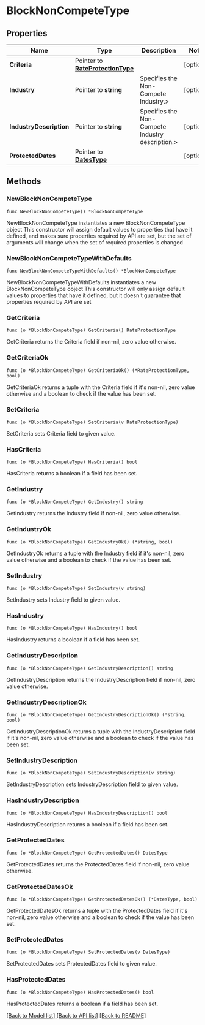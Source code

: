 # BlockNonCompeteType

## Properties

Name | Type | Description | Notes
------------ | ------------- | ------------- | -------------
**Criteria** | Pointer to [**RateProtectionType**](RateProtectionType.md) |  | [optional] 
**Industry** | Pointer to **string** | Specifies the Non-Compete Industry.&gt; | [optional] 
**IndustryDescription** | Pointer to **string** | Specifies the Non-Compete Industry description.&gt; | [optional] 
**ProtectedDates** | Pointer to [**DatesType**](DatesType.md) |  | [optional] 

## Methods

### NewBlockNonCompeteType

`func NewBlockNonCompeteType() *BlockNonCompeteType`

NewBlockNonCompeteType instantiates a new BlockNonCompeteType object
This constructor will assign default values to properties that have it defined,
and makes sure properties required by API are set, but the set of arguments
will change when the set of required properties is changed

### NewBlockNonCompeteTypeWithDefaults

`func NewBlockNonCompeteTypeWithDefaults() *BlockNonCompeteType`

NewBlockNonCompeteTypeWithDefaults instantiates a new BlockNonCompeteType object
This constructor will only assign default values to properties that have it defined,
but it doesn't guarantee that properties required by API are set

### GetCriteria

`func (o *BlockNonCompeteType) GetCriteria() RateProtectionType`

GetCriteria returns the Criteria field if non-nil, zero value otherwise.

### GetCriteriaOk

`func (o *BlockNonCompeteType) GetCriteriaOk() (*RateProtectionType, bool)`

GetCriteriaOk returns a tuple with the Criteria field if it's non-nil, zero value otherwise
and a boolean to check if the value has been set.

### SetCriteria

`func (o *BlockNonCompeteType) SetCriteria(v RateProtectionType)`

SetCriteria sets Criteria field to given value.

### HasCriteria

`func (o *BlockNonCompeteType) HasCriteria() bool`

HasCriteria returns a boolean if a field has been set.

### GetIndustry

`func (o *BlockNonCompeteType) GetIndustry() string`

GetIndustry returns the Industry field if non-nil, zero value otherwise.

### GetIndustryOk

`func (o *BlockNonCompeteType) GetIndustryOk() (*string, bool)`

GetIndustryOk returns a tuple with the Industry field if it's non-nil, zero value otherwise
and a boolean to check if the value has been set.

### SetIndustry

`func (o *BlockNonCompeteType) SetIndustry(v string)`

SetIndustry sets Industry field to given value.

### HasIndustry

`func (o *BlockNonCompeteType) HasIndustry() bool`

HasIndustry returns a boolean if a field has been set.

### GetIndustryDescription

`func (o *BlockNonCompeteType) GetIndustryDescription() string`

GetIndustryDescription returns the IndustryDescription field if non-nil, zero value otherwise.

### GetIndustryDescriptionOk

`func (o *BlockNonCompeteType) GetIndustryDescriptionOk() (*string, bool)`

GetIndustryDescriptionOk returns a tuple with the IndustryDescription field if it's non-nil, zero value otherwise
and a boolean to check if the value has been set.

### SetIndustryDescription

`func (o *BlockNonCompeteType) SetIndustryDescription(v string)`

SetIndustryDescription sets IndustryDescription field to given value.

### HasIndustryDescription

`func (o *BlockNonCompeteType) HasIndustryDescription() bool`

HasIndustryDescription returns a boolean if a field has been set.

### GetProtectedDates

`func (o *BlockNonCompeteType) GetProtectedDates() DatesType`

GetProtectedDates returns the ProtectedDates field if non-nil, zero value otherwise.

### GetProtectedDatesOk

`func (o *BlockNonCompeteType) GetProtectedDatesOk() (*DatesType, bool)`

GetProtectedDatesOk returns a tuple with the ProtectedDates field if it's non-nil, zero value otherwise
and a boolean to check if the value has been set.

### SetProtectedDates

`func (o *BlockNonCompeteType) SetProtectedDates(v DatesType)`

SetProtectedDates sets ProtectedDates field to given value.

### HasProtectedDates

`func (o *BlockNonCompeteType) HasProtectedDates() bool`

HasProtectedDates returns a boolean if a field has been set.


[[Back to Model list]](../README.md#documentation-for-models) [[Back to API list]](../README.md#documentation-for-api-endpoints) [[Back to README]](../README.md)


